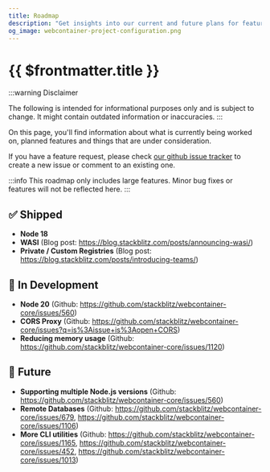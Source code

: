 ```yaml
---
title: Roadmap
description: "Get insights into our current and future plans for features in WebContainer. Let us know what you think!"
og_image: webcontainer-project-configuration.png
---
```


# {{ $frontmatter.title }}

:::warning Disclaimer

The following is intended for informational purposes only and is subject to change. It might contain outdated information or inaccuracies.
:::

On this page, you'll find information about what is currently being worked on, planned features and things that are under consideration.

If you have a feature request, please check [our github issue tracker](https://github.com/stackblitz/webcontainer-core/issues) to create a new issue or comment to an existing one.

:::info
This roadmap only includes large features. Minor bug fixes or features will not be reflected here.
:::

## ✅ Shipped

 * **Node 18**
 * **WASI** (Blog post: https://blog.stackblitz.com/posts/announcing-wasi/)
 * **Private / Custom Registries** (Blog post: https://blog.stackblitz.com/posts/introducing-teams/)

## 🚧 In Development

 * **Node 20** (Github: https://github.com/stackblitz/webcontainer-core/issues/560)
 * **CORS Proxy** (Github: https://github.com/stackblitz/webcontainer-core/issues?q=is%3Aissue+is%3Aopen+CORS)
 * **Reducing memory usage** (Github: https://github.com/stackblitz/webcontainer-core/issues/1120)

## 🦄 Future

 * **Supporting multiple Node.js versions** (Github: https://github.com/stackblitz/webcontainer-core/issues/560)
 * **Remote Databases** (Github: https://github.com/stackblitz/webcontainer-core/issues/679, https://github.com/stackblitz/webcontainer-core/issues/1106)
 * **More CLI utilities** (Github: https://github.com/stackblitz/webcontainer-core/issues/1165, https://github.com/stackblitz/webcontainer-core/issues/452, https://github.com/stackblitz/webcontainer-core/issues/1013)
